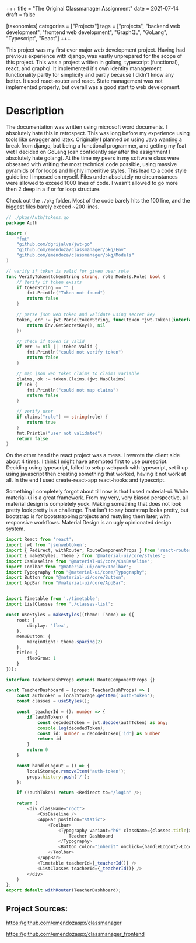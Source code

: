 +++
title = "The Original Classmanager Assignment"
date = 2021-07-14
draft = false

[taxonomies]
categories = ["Projects"]
tags = ["projects", "backend web development", "frontend web development", "GraphQL", "GoLang", "Typescript", "React"]
+++

This project was my first ever major web development project. Having had
previous experience with django, was vastly unprepared for the scope of this
project. This was a project written in golang, typescript (functional), react,
and graphql. It implemented it's own identity management functionality partly
for simplicity and partly because I didn't know any better. It used react-router
and react. State management was not implemented properly, but overall was a good
start to web development.

# Description

The documentation was written using microsoft word documents. I absolutely hate
this in retrospect. This was long before my experience using tools like swagger
and latex. Originally I planned on using Java wanting a break from django, but
being a functional programmer, and getting my feat wet I decided on GoLang (can
confidently say after the assignment I absolutely hate golang). At the time my
peers in my software class were obsessed with writing the most technical code
possible, using massive pyramids of for loops and highly imperitive styles. This
lead to a code style guideline I imposed on myself. Files under absolutely no
circumstances were allowed to exceed 1000 lines of code. I wasn't allowed to go
more then 2 deep in a if or for loop structure.

Check out the `./pkg` folder. Most of the code barely hits the 100 line, and the
biggest files barely exceed ~200 lines.

```go
// ./pkgs/Auth/tokens.go
package Auth

import (
	"fmt"
	"github.com/dgrijalva/jwt-go"
	"github.com/emendoza/classmanager/pkg/Env"
	"github.com/emendoza/classmanager/pkg/Models"
)

// verify if token is valid for given user role
func VerifyToken(tokenString string, role Models.Role) bool {
	// Verify if token exists
	if tokenString == "" {
		fmt.Println("Token not found")
		return false
	}

	// parse json web token and validate using secret key
	token, err := jwt.Parse(tokenString, func(token *jwt.Token)(interface{}, error){
		return Env.GetSecretKey(), nil
	})

	// check if token is valid
	if err != nil || !token.Valid {
		fmt.Println("could not verify token")
		return false
	}

	// map json web token claims to claims variable
	claims, ok := token.Claims.(jwt.MapClaims)
	if !ok {
		fmt.Println("could not map claims")
		return false
	}

	// verify user
	if claims["role"] == string(role) {
		return true
	}
	fmt.Println("user not validated")
	return false
}
```

On the other hand the react project was a mess. I rewrote the client side about
4 times. I think I might have attempted first to use purescript. Deciding using
typescript, failed to setup webpack with typescript, set it up using javascript
then creating something that worked, having it not work at all. In the end I
used create-react-app react-hooks and typescript.

Something I completely forgot about till now is that I used material-ui. While
material-ui is a great framework. From my very, very biased perspective, all
material design is completely yuck. Making something that does not look pretty
look pretty is a challenge. That isn't to say bootstrap looks pretty, but
bootstrap is for bootstrapping projects and restyling them later, with
responsive workflows. Material Design is an ugly opinionated design system.

```typescript
import React from 'react';
import jwt from 'jsonwebtoken';
import { Redirect, withRouter, RouteComponentProps } from 'react-router-dom';
import { makeStyles, Theme } from '@material-ui/core/styles';
import CssBaseline from '@material-ui/core/CssBaseline';
import Toolbar from "@material-ui/core/Toolbar";
import Typography from "@material-ui/core/Typography";
import Button from "@material-ui/core/Button";
import AppBar from "@material-ui/core/AppBar";


import Timetable from './timetable';
import ListClasses from './classes-list';

const useStyles = makeStyles((theme: Theme) => ({
    root: {
        display: 'flex',
    },
    menuButton: {
        marginRight: theme.spacing(2)
    },
    title: {
        flexGrow: 1
    }
}));

interface TeacherDashProps extends RouteComponentProps {}

const TeacherDashboard = (props: TeacherDashProps) => {
    const authToken = localStorage.getItem('auth-token');
    const classes = useStyles();

    const _teacherId = (): number => {
        if (authToken) {
            const decodedToken = jwt.decode(authToken) as any;
            console.log(decodedToken);
            const id: number = decodedToken['id'] as number
            return id
        }
        return 0
    }

    const handleLogout = () => {
        localStorage.removeItem('auth-token');
        props.history.push('/');
    };

    if (!authToken) return <Redirect to="/login" />;

    return (
        <div className="root">
            <CssBaseline />
            <AppBar position="static">
                <Toolbar>
                    <Typography variant="h6" className={classes.title}>
                        Teacher Dashboard
                    </Typography>
                    <Button color="inherit" onClick={handleLogout}>Logout</Button>
                </Toolbar>
            </AppBar>
            <Timetable teacherId={_teacherId()} />
            <ListClasses teacherId={_teacherId()} />
        </div>
    )
};
export default withRouter(TeacherDashboard);
```

## Project Sources:

https://github.com/emendozaspx/classmanager

https://github.com/emendozaspx/classmanager_frontend
